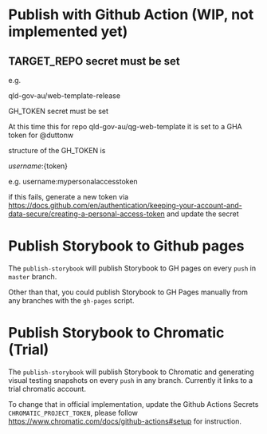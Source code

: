 # Publish with Github Action (WIP, not implemented yet)
## TARGET_REPO secret must be set

e.g.

qld-gov-au/web-template-release

GH_TOKEN secret must be set

At this time this for repo qld-gov-au/qg-web-template it is set to a GHA token for @duttonw

structure of the GH_TOKEN is

${username}:${token}

e.g. username:mypersonalaccesstoken

if this fails, generate a new token via
https://docs.github.com/en/authentication/keeping-your-account-and-data-secure/creating-a-personal-access-token
and update the secret

# Publish Storybook to Github pages

The `publish-storybook` will publish Storybook to GH pages on every `push` in `master` branch.

Other than that, you could publish Storybook to GH Pages manually from any branches with the `gh-pages` script.

# Publish Storybook to Chromatic (Trial)

The `publish-storybook` will publish Storybook to Chromatic and generating visual testing snapshots on every `push` in any branch. Currently it links to a trial chromatic account.

To change that in official implementation, update the Github Actions Secrets `CHROMATIC_PROJECT_TOKEN`, 
please follow https://www.chromatic.com/docs/github-actions#setup for instruction.